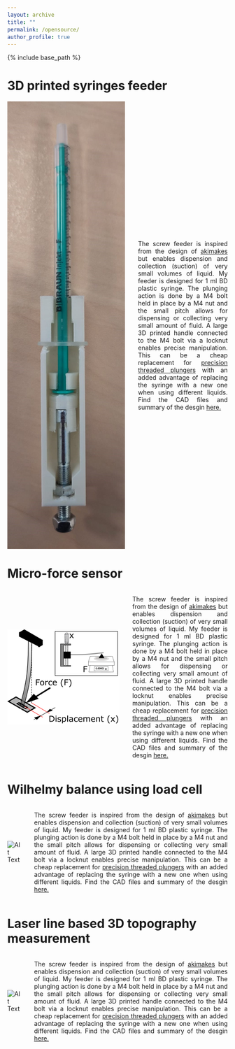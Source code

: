 ```yaml
---
layout: archive
title: ""
permalink: /opensource/
author_profile: true
---
```


{% include base_path %}

# 3D printed syringes feeder 

<div style="display: flex; align-items: center;">
  <img src="./images/screw_feeder.jpeg" alt="Alt Text" width="300" align="right" style="margin-right: 30px;">
  <p style="text-align: justify;">
      The screw feeder is inspired from the design of <a href = "https://www.thingiverse.com/thing:3723903">akimakes</a> but enables dispension and collection (suction) of very small volumes of liquid. My feeder is designed for 1 ml BD plastic syringe. The plunging action is done by a M4 bolt held in place by a M4 nut and the small pitch allows for dispensing or collecting very small amount of fluid. A large 3D printed handle connected to the M4 bolt via a locknut enables precise manipulation. This can be a cheap replacement for <a href = "https://www.hamiltoncompany.com/laboratory-products/syringes/81341">precision threaded plungers</a> with an added advantage of replacing the syringe with a new one when using different liquids. Find the CAD files and summary of the desgin <a href = "https://www.thingiverse.com/thing:6416473">here.</a>
</p>
</div>

# Micro-force sensor

<div style="display: flex; align-items: center;">
  <img src="./images/open_source_force_sensor.png" alt="Alt Text" width="300" align="right" style="margin-right: 30px;">
  <p style="text-align: justify;">
      The screw feeder is inspired from the design of <a href = "https://www.thingiverse.com/thing:3723903">akimakes</a> but enables dispension and collection (suction) of very small volumes of liquid. My feeder is designed for 1 ml BD plastic syringe. The plunging action is done by a M4 bolt held in place by a M4 nut and the small pitch allows for dispensing or collecting very small amount of fluid. A large 3D printed handle connected to the M4 bolt via a locknut enables precise manipulation. This can be a cheap replacement for <a href = "https://www.hamiltoncompany.com/laboratory-products/syringes/81341">precision threaded plungers</a> with an added advantage of replacing the syringe with a new one when using different liquids. Find the CAD files and summary of the desgin <a href = "https://www.thingiverse.com/thing:6416473">here.</a>
</p>
</div>

# Wilhelmy balance using load cell

<div style="display: flex; align-items: center;">
  <img src="./images/micro_force_sensor.png" alt="Alt Text" width="300" align="right" style="margin-right: 30px;">
  <p style="text-align: justify;">
      The screw feeder is inspired from the design of <a href = "https://www.thingiverse.com/thing:3723903">akimakes</a> but enables dispension and collection (suction) of very small volumes of liquid. My feeder is designed for 1 ml BD plastic syringe. The plunging action is done by a M4 bolt held in place by a M4 nut and the small pitch allows for dispensing or collecting very small amount of fluid. A large 3D printed handle connected to the M4 bolt via a locknut enables precise manipulation. This can be a cheap replacement for <a href = "https://www.hamiltoncompany.com/laboratory-products/syringes/81341">precision threaded plungers</a> with an added advantage of replacing the syringe with a new one when using different liquids. Find the CAD files and summary of the desgin <a href = "https://www.thingiverse.com/thing:6416473">here.</a>
</p>
</div>

# Laser line based 3D topography measurement

<div style="display: flex; align-items: center;">
  <img src="./images/micro_force_sensor.png" alt="Alt Text" width="300" align="right" style="margin-right: 30px;">
  <p style="text-align: justify;">
      The screw feeder is inspired from the design of <a href = "https://www.thingiverse.com/thing:3723903">akimakes</a> but enables dispension and collection (suction) of very small volumes of liquid. My feeder is designed for 1 ml BD plastic syringe. The plunging action is done by a M4 bolt held in place by a M4 nut and the small pitch allows for dispensing or collecting very small amount of fluid. A large 3D printed handle connected to the M4 bolt via a locknut enables precise manipulation. This can be a cheap replacement for <a href = "https://www.hamiltoncompany.com/laboratory-products/syringes/81341">precision threaded plungers</a> with an added advantage of replacing the syringe with a new one when using different liquids. Find the CAD files and summary of the desgin <a href = "https://www.thingiverse.com/thing:6416473">here.</a>
</p>
</div>

